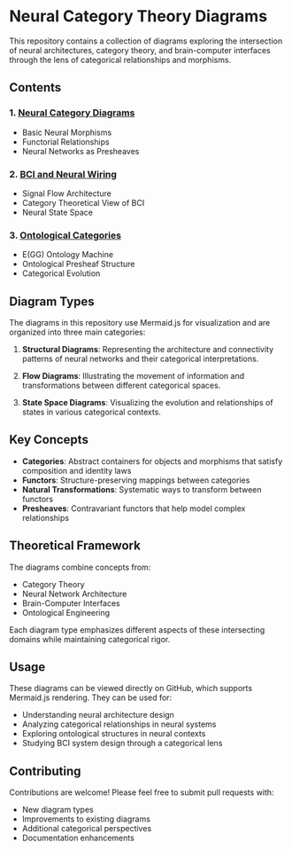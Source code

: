 # Neural Category Theory Diagrams

This repository contains a collection of diagrams exploring the intersection of neural architectures, category theory, and brain-computer interfaces through the lens of categorical relationships and morphisms.

## Contents

### 1. [Neural Category Diagrams](neural-category.md)
- Basic Neural Morphisms
- Functorial Relationships
- Neural Networks as Presheaves

### 2. [BCI and Neural Wiring](bci-wiring.md)
- Signal Flow Architecture
- Category Theoretical View of BCI
- Neural State Space

### 3. [Ontological Categories](ontological-categories.md)
- E(GG) Ontology Machine
- Ontological Presheaf Structure
- Categorical Evolution

## Diagram Types

The diagrams in this repository use Mermaid.js for visualization and are organized into three main categories:

1. **Structural Diagrams**: Representing the architecture and connectivity patterns of neural networks and their categorical interpretations.

2. **Flow Diagrams**: Illustrating the movement of information and transformations between different categorical spaces.

3. **State Space Diagrams**: Visualizing the evolution and relationships of states in various categorical contexts.

## Key Concepts

- **Categories**: Abstract containers for objects and morphisms that satisfy composition and identity laws
- **Functors**: Structure-preserving mappings between categories
- **Natural Transformations**: Systematic ways to transform between functors
- **Presheaves**: Contravariant functors that help model complex relationships

## Theoretical Framework

The diagrams combine concepts from:
- Category Theory
- Neural Network Architecture
- Brain-Computer Interfaces
- Ontological Engineering

Each diagram type emphasizes different aspects of these intersecting domains while maintaining categorical rigor.

## Usage

These diagrams can be viewed directly on GitHub, which supports Mermaid.js rendering. They can be used for:
- Understanding neural architecture design
- Analyzing categorical relationships in neural systems
- Exploring ontological structures in neural contexts
- Studying BCI system design through a categorical lens

## Contributing

Contributions are welcome! Please feel free to submit pull requests with:
- New diagram types
- Improvements to existing diagrams
- Additional categorical perspectives
- Documentation enhancements